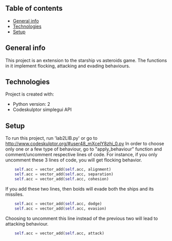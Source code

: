 ## Table of contents
* [General info](#general-info)
* [Technologies](#technologies)
* [Setup](#setup)

## General info
This project is an extension to the starship vs asteroids game. The functions in it implement flocking, attacking and evading behaviours. 
	
## Technologies
Project is created with:
* Python version: 2
* Codeskulptor simplegui API

## Setup
To run this project, run 'lab2LIB.py' or go to http://www.codeskulptor.org/#user48_mXcelY8zhi_0.py
In order to choose only one or a few type of behaviour, go to "apply_behaviour" function and comment/uncomment respective lines of code.
For instance, if you only uncomment these 3 lines of code, you will get flocking behavior.

```python
    self.acc = vector_add(self.acc, alignment)
    self.acc = vector_add(self.acc, separation)
    self.acc = vector_add(self.acc, cohesion)
```
If you add these two lines, then boids will evade both the ships and its missiles.
```python
    self.acc = vector_add(self.acc, dodge)
    self.acc = vector_add(self.acc, evasion)
```
Choosing to uncomment this line instead of the previous two will lead to attacking behaviour.
```python
    self.acc = vector_add(self.acc, attack)
```
